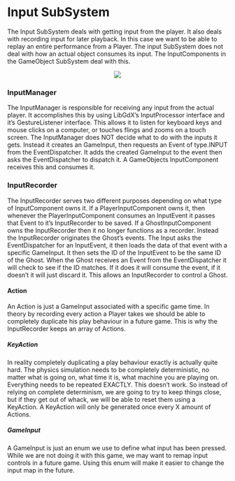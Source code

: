 Input SubSystem
===============
The Input SubSystem deals with getting input from the player. 
It also deals with recording input for later playback. In this 
case we want to be able to replay an entire performance from a Player. 
The input SubSystem does not deal with how an actual object consumes 
its input. The InputComponents in the GameObject SubSystem deal with 
this.


<p align="center" alt="Monetization SubSystem">
  <img src="http://i.imgur.com/yGhNYWg.png">
</p>


### InputManager
The InputManager is responsible for receiving any input from the 
actual player. It accomplishes this by using LibGdX’s InputProcessor 
interface and it’s GestureListener interface. This allows it to 
listen for keyboard keys and mouse clicks on a computer, or touches 
flings and zooms on a touch screen. The InputManager does NOT decide 
what to do with the inputs it gets. Instead it creates an GameInput, 
then requests an Event of type.INPUT from the EventDispatcher. It adds 
the created GameInput to the event then asks the EventDispatcher to 
dispatch it. A GameObjects InputComponent receives this and consumes it.


### InputRecorder
The InputRecorder serves two different purposes depending on what 
type of InputComponent owns it. If a PlayerInputComponent owns it, 
then whenever the PlayerInputComponent consumes an InputEvent it 
passes that Event to it’s InputRecorder to be saved.
If a GhostInputComponent owns the InputRecorder then it no longer 
functions as a recorder. Instead the InputRecorder originates the 
Ghost’s events. The Input asks the EventDispatcher for an InputEvent,
it then loads the data of that event with a specific GameInput. 
It then sets the ID of the InputEvent to be the same ID of the Ghost. 
When the Ghost receives an Event from the EventDispatcher it will 
check to see if the ID matches. If it does it will consume the event, 
if it doesn’t it will just discard it. This allows an InputRecorder 
to control a Ghost.


#### Action
An Action is just a GameInput associated with a specific game time. 
In theory by recording every action a Player takes we should be able 
to completely duplicate his play behaviour in a future game. 
This is why the InputRecorder keeps an array of Actions.


##### KeyAction
In reality completely duplicating a play behaviour exactly is 
actually quite hard. The physics simulation needs to be completely 
deterministic, no matter what is going on, what time it is, what 
machine you are playing on. Everything needs to be repeated EXACTLY. 
This doesn’t work. So instead of relying on complete determinism, 
we are going to try to keep things close, but if they get out of whack, 
we will be able to reset them using a KeyAction. 
A KeyAction will only be generated once every X amount of Actions.


##### GameInput
A GameInput is just an enum we use to define what input has been 
pressed. While we are not doing it with this game, we may want to 
remap input controls in a future game. Using this enum will make it 
easier to change the input map in the future.
